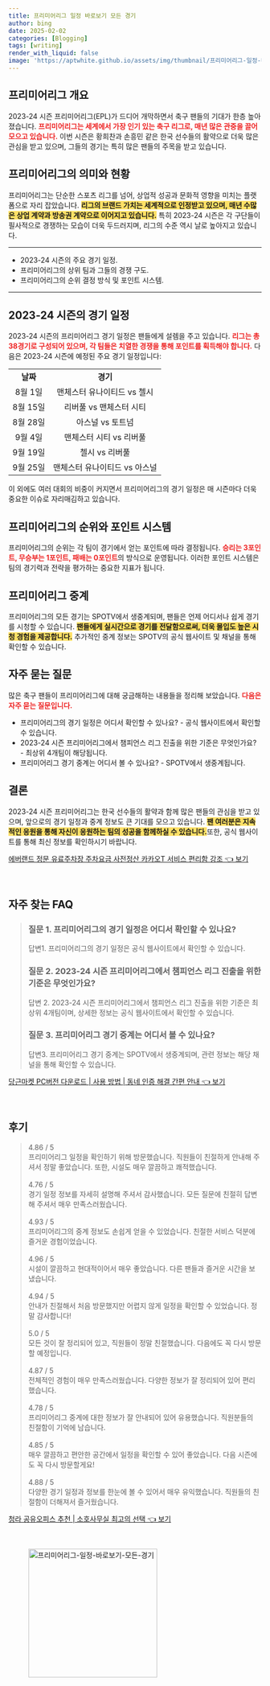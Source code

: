 ```yaml
---
title: 프리미어리그 일정 바로보기 모든 경기
author: bing
date: 2025-02-02
categories: [Blogging]
tags: [writing]
render_with_liquid: false
image: 'https://aptwhite.github.io/assets/img/thumbnail/프리미어리그-일정-바로보기-모든-경기.webp'
---
```



<h2 id='프리미어리그_개요'>프리미어리그 개요</h2>

<p>2023-24 시즌 프리미어리그(EPL)가 드디어 개막하면서 축구 팬들의 기대가 한층 높아졌습니다. <b><span style="color: #ee2323;">프리미어리그는 세계에서 가장 인기 있는 축구 리그로, 매년 많은 관중을 끌어모으고 있습니다.</span></b> 이번 시즌은 황희찬과 손흥민 같은 한국 선수들의 활약으로 더욱 많은 관심을 받고 있으며, 그들의 경기는 특히 많은 팬들의 주목을 받고 있습니다.</p>

<h2 id='프리미어리그_의미_및_현황'>프리미어리그의 의미와 현황</h2>

<p>프리미어리그는 단순한 스포츠 리그를 넘어, 상업적 성공과 문화적 영향을 미치는 플랫폼으로 자리 잡았습니다. <b><span style="background-color: #ffe066;">리그의 브랜드 가치는 세계적으로 인정받고 있으며, 매년 수많은 상업 계약과 방송권 계약으로 이어지고 있습니다.</span></b> 특히 2023-24 시즌은 각 구단들이 필사적으로 경쟁하는 모습이 더욱 두드러지며, 리그의 수준 역시 날로 높아지고 있습니다.</p>

<hr />

<ul>
    <li>2023-24 시즌의 주요 경기 일정.</li>
    <li>프리미어리그의 상위 팀과 그들의 경쟁 구도.</li>
    <li>프리미어리그의 순위 결정 방식 및 포인트 시스템.</li>
</ul>

<hr />

<h2 id='프리미어리그_경기일정'>2023-24 시즌의 경기 일정</h2>

<p>2023-24 시즌의 프리미어리그 경기 일정은 팬들에게 설렘을 주고 있습니다. <b><span style="color: #ee2323;">리그는 총 38경기로 구성되어 있으며, 각 팀들은 치열한 경쟁을 통해 포인트를 획득해야 합니다.</span></b> 다음은 2023-24 시즌에 예정된 주요 경기 일정입니다:</p>

<table>
    <tr>
        <td style="text-align: center; height: 17px;"><b>날짜</b></td>
        <td style="text-align: center; height: 17px;"><b>경기</b></td>
    </tr>
    <tr>
        <td style="text-align: center; height: 17px;">8월 1일</td>
        <td style="text-align: center; height: 17px;">맨체스터 유나이티드 vs 첼시</td>
    </tr>
    <tr>
        <td style="text-align: center; height: 17px;">8월 15일</td>
        <td style="text-align: center; height: 17px;">리버풀 vs 맨체스터 시티</td>
    </tr>
    <tr>
        <td style="text-align: center; height: 17px;">8월 28일</td>
        <td style="text-align: center; height: 17px;">아스널 vs 토트넘</td>
    </tr>
    <tr>
        <td style="text-align: center; height: 17px;">9월 4일</td>
        <td style="text-align: center; height: 17px;">맨체스터 시티 vs 리버풀</td>
    </tr>
    <tr>
        <td style="text-align: center; height: 17px;">9월 19일</td>
        <td style="text-align: center; height: 17px;">첼시 vs 리버풀</td>
    </tr>
    <tr>
        <td style="text-align: center; height: 17px;">9월 25일</td>
        <td style="text-align: center; height: 17px;">맨체스터 유나이티드 vs 아스널</td>
    </tr>
</table>

<p>이 외에도 여러 대회의 비중이 커지면서 프리미어리그의 경기 일정은 매 시즌마다 더욱 중요한 이슈로 자리매김하고 있습니다.</p>

<h2 id='프리미어리그의_순위_및_포인트_시스템'>프리미어리그의 순위와 포인트 시스템</h2>

<p>프리미어리그의 순위는 각 팀이 경기에서 얻는 포인트에 따라 결정됩니다. <b><span style="color: #ee2323;">승리는 3포인트, 무승부는 1포인트, 패배는 0포인트</span></b>의 방식으로 운영됩니다. 이러한 포인트 시스템은 팀의 경기력과 전략을 평가하는 중요한 지표가 됩니다.</p>

<h2 id='프리미어리그_중계'>프리미어리그 중계</h2>

<p>프리미어리그의 모든 경기는 SPOTV에서 생중계되며, 팬들은 언제 어디서나 쉽게 경기를 시청할 수 있습니다. <b><span style="background-color: #ffe066;">팬들에게 실시간으로 경기를 전달함으로써, 더욱 몰입도 높은 시청 경험을 제공합니다.</span></b> 추가적인 중계 정보는 SPOTV의 공식 웹사이트 및 채널을 통해 확인할 수 있습니다.</p>

<h2 id='자주_묻는_질문'>자주 묻는 질문</h2>

<p>많은 축구 팬들이 프리미어리그에 대해 궁금해하는 내용들을 정리해 보았습니다. <b><span style="color: #ee2323;">다음은 자주 묻는 질문입니다.</span></b></p>

<ul>
    <li>프리미어리그의 경기 일정은 어디서 확인할 수 있나요? - 공식 웹사이트에서 확인할 수 있습니다.</li>
    <li>2023-24 시즌 프리미어리그에서 챔피언스 리그 진출을 위한 기준은 무엇인가요? - 최상위 4개팀이 해당됩니다.</li>
    <li>프리미어리그 경기 중계는 어디서 볼 수 있나요? - SPOTV에서 생중계됩니다.</li>
</ul>

<h2 id='결론'>결론</h2>

<p>2023-24 시즌 프리미어리그는 한국 선수들의 활약과 함께 많은 팬들의 관심을 받고 있으며, 앞으로의 경기 일정과 중계 정보도 큰 기대를 모으고 있습니다. <b><span style="background-color: #ffe066;">팬 여러분은 지속적인 응원을 통해 자신이 응원하는 팀의 성공을 함께하실 수 있습니다.</span></b>또한, 공식 웹사이트를 통해 최신 정보를 확인하시기 바랍니다.</p>


<p><a class="click-button" title="에버랜드 정문 유료주차장 주차요금 사전정산 카카오T 서비스 편리함 강조" href="https://aptwhite.github.io/posts/%EC%97%90%EB%B2%84%EB%9E%9C%EB%93%9C-%EC%A0%95%EB%AC%B8-%EC%9C%A0%EB%A3%8C%EC%A3%BC%EC%B0%A8%EC%9E%A5-%EC%A3%BC%EC%B0%A8%EC%9A%94%EA%B8%88-%EC%82%AC%EC%A0%84%EC%A0%95%EC%82%B0-%EC%B9%B4%EC%B9%B4%EC%98%A4T-%EC%84%9C%EB%B9%84%EC%8A%A4-%ED%8E%B8%EB%A6%AC%ED%95%A8-%EA%B0%95%EC%A1%B0/" rel="dofollow">에버랜드 정문 유료주차장 주차요금 사전정산 카카오T 서비스 편리함 강조 👈 보기</a></p><br>
<h2 id='자주_찾는_FAQ'>자주 찾는 FAQ</h2>
<div itemscope="" itemtype="https://schema.org/FAQPage"> 
<blockquote> 
<div itemscope="" itemprop="mainEntity" itemtype="https://schema.org/Question"> 
<h3 itemprop="name">질문 1. 프리미어리그의 경기 일정은 어디서 확인할 수 있나요?</h3> 
<div itemscope="" itemprop="acceptedAnswer" itemtype="https://schema.org/Answer"> 
<span itemprop="text"> 
<p>답변1. 프리미어리그의 경기 일정은 공식 웹사이트에서 확인할 수 있습니다.</p> 
</span> 
</div> 
</div> 
<div itemscope="" itemprop="mainEntity" itemtype="https://schema.org/Question"> 
<h3 itemprop="name">질문 2. 2023-24 시즌 프리미어리그에서 챔피언스 리그 진출을 위한 기준은 무엇인가요?</h3> 
<div itemscope="" itemprop="acceptedAnswer" itemtype="https://schema.org/Answer"> 
<span itemprop="text"> 
<p>답변 2. 2023-24 시즌 프리미어리그에서 챔피언스 리그 진출을 위한 기준은 최상위 4개팀이며, 상세한 정보는 공식 웹사이트에서 확인할 수 있습니다.</p> 
</span> 
</div> 
</div> 
<div itemscope="" itemprop="mainEntity" itemtype="https://schema.org/Question"> 
<h3 itemprop="name">질문 3. 프리미어리그 경기 중계는 어디서 볼 수 있나요?</h3> 
<div itemscope="" itemprop="acceptedAnswer" itemtype="https://schema.org/Answer"> 
<span itemprop="text"> 
<p>답변3. 프리미어리그 경기 중계는 SPOTV에서 생중계되며, 관련 정보는 해당 채널을 통해 확인할 수 있습니다.</p> 
</span> 
</div> 
</div> 
</blockquote> 
</div>
<p><a class="click-button" title="당근마켓 PC버전 다운로드 | 사용 방법 | 동네 인증 해결 간편 안내" href="https://aptwhite.github.io/posts/%EB%8B%B9%EA%B7%BC%EB%A7%88%EC%BC%93-PC%EB%B2%84%EC%A0%84-%EB%8B%A4%EC%9A%B4%EB%A1%9C%EB%93%9C-%EC%82%AC%EC%9A%A9-%EB%B0%A9%EB%B2%95-%EB%8F%99%EB%84%A4-%EC%9D%B8%EC%A6%9D-%ED%95%B4%EA%B2%B0-%EA%B0%84%ED%8E%B8-%EC%95%88%EB%82%B4/" rel="dofollow">당근마켓 PC버전 다운로드 | 사용 방법 | 동네 인증 해결 간편 안내 👈 보기</a></p><br>
<h2 id='후기'>후기</h2>
<div itemscope itemtype="https://schema.org/Product">
  <blockquote>
  <div itemprop="review" itemscope itemtype="https://schema.org/Review">
      <div itemprop="reviewRating" itemscope itemtype="https://schema.org/Rating"> <span itemprop="ratingValue">4.86</span> / <span itemprop="bestRating">5</span> </div>
      <span itemprop="reviewBody">프리미어리그 일정을 확인하기 위해 방문했습니다. 직원들이 친절하게 안내해 주셔서 정말 좋았습니다. 또한, 시설도 매우 깔끔하고 쾌적했습니다.</span>
  </div>
  <br>
  <div itemprop="review" itemscope itemtype="https://schema.org/Review">
      <div itemprop="reviewRating" itemscope itemtype="https://schema.org/Rating"> <span itemprop="ratingValue">4.76</span> / <span itemprop="bestRating">5</span> </div>
      <span itemprop="reviewBody">경기 일정 정보를 자세히 설명해 주셔서 감사했습니다. 모든 질문에 친절히 답변해 주셔서 매우 만족스러웠습니다.</span>
  </div>
  <br>
  <div itemprop="review" itemscope itemtype="https://schema.org/Review">
      <div itemprop="reviewRating" itemscope itemtype="https://schema.org/Rating"> <span itemprop="ratingValue">4.93</span> / <span itemprop="bestRating">5</span> </div>
      <span itemprop="reviewBody">프리미어리그의 중계 정보도 손쉽게 얻을 수 있었습니다. 친절한 서비스 덕분에 즐거운 경험이었습니다.</span>
  </div>
  <br>
  <div itemprop="review" itemscope itemtype="https://schema.org/Review">
      <div itemprop="reviewRating" itemscope itemtype="https://schema.org/Rating"> <span itemprop="ratingValue">4.96</span> / <span itemprop="bestRating">5</span> </div>
      <span itemprop="reviewBody">시설이 깔끔하고 현대적이어서 매우 좋았습니다. 다른 팬들과 즐거운 시간을 보냈습니다.</span>
  </div>
  <br>
  <div itemprop="review" itemscope itemtype="https://schema.org/Review">
      <div itemprop="reviewRating" itemscope itemtype="https://schema.org/Rating"> <span itemprop="ratingValue">4.94</span> / <span itemprop="bestRating">5</span> </div>
      <span itemprop="reviewBody">안내가 친절해서 처음 방문했지만 어렵지 않게 일정을 확인할 수 있었습니다. 정말 감사합니다!</span>
  </div>
  <br>
  <div itemprop="review" itemscope itemtype="https://schema.org/Review">
      <div itemprop="reviewRating" itemscope itemtype="https://schema.org/Rating"> <span itemprop="ratingValue">5.0</span> / <span itemprop="bestRating">5</span> </div>
      <span itemprop="reviewBody">모든 것이 잘 정리되어 있고, 직원들이 정말 친절했습니다. 다음에도 꼭 다시 방문할 예정입니다.</span>
  </div>
  <br>
  <div itemprop="review" itemscope itemtype="https://schema.org/Review">
      <div itemprop="reviewRating" itemscope itemtype="https://schema.org/Rating"> <span itemprop="ratingValue">4.87</span> / <span itemprop="bestRating">5</span> </div>
      <span itemprop="reviewBody">전체적인 경험이 매우 만족스러웠습니다. 다양한 정보가 잘 정리되어 있어 편리했습니다.</span>
  </div>
  <br>
  <div itemprop="review" itemscope itemtype="https://schema.org/Review">
      <div itemprop="reviewRating" itemscope itemtype="https://schema.org/Rating"> <span itemprop="ratingValue">4.78</span> / <span itemprop="bestRating">5</span> </div>
      <span itemprop="reviewBody">프리미어리그 중계에 대한 정보가 잘 안내되어 있어 유용했습니다. 직원분들의 친절함이 기억에 남습니다.</span>
  </div>
  <br>
  <div itemprop="review" itemscope itemtype="https://schema.org/Review">
      <div itemprop="reviewRating" itemscope itemtype="https://schema.org/Rating"> <span itemprop="ratingValue">4.85</span> / <span itemprop="bestRating">5</span> </div>
      <span itemprop="reviewBody">매우 깔끔하고 편안한 공간에서 일정을 확인할 수 있어 좋았습니다. 다음 시즌에도 꼭 다시 방문할게요!</span>
  </div>
  <br>
  <div itemprop="review" itemscope itemtype="https://schema.org/Review">
      <div itemprop="reviewRating" itemscope itemtype="https://schema.org/Rating"> <span itemprop="ratingValue">4.88</span> / <span itemprop="bestRating">5</span> </div>
      <span itemprop="reviewBody">다양한 경기 일정과 정보를 한눈에 볼 수 있어서 매우 유익했습니다. 직원들의 친절함이 더해져서 즐거웠습니다.</span>
  </div>
  </blockquote>
</div>
<p><a class="click-button" title="청라 공유오피스 추천 | 소호사무실 최고의 선택" href="https://aptwhite.github.io/posts/%EC%B2%AD%EB%9D%BC-%EA%B3%B5%EC%9C%A0%EC%98%A4%ED%94%BC%EC%8A%A4-%EC%B6%94%EC%B2%9C-%EC%86%8C%ED%98%B8%EC%82%AC%EB%AC%B4%EC%8B%A4-%EC%B5%9C%EA%B3%A0%EC%9D%98-%EC%84%A0%ED%83%9D/" rel="dofollow">청라 공유오피스 추천 | 소호사무실 최고의 선택 👈 보기</a></p><br>
<figure class="image"><img src="https://aptwhite.github.io/assets/img/thumbnail/프리미어리그-일정-바로보기-모든-경기.webp" alt="프리미어리그-일정-바로보기-모든-경기" width="256" height="256"></figure>